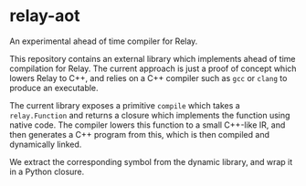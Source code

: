 # relay-aot

An experimental ahead of time compiler for Relay.

This repository contains an external library which implements ahead of time compilation
for Relay. The current approach is just a proof of concept which lowers Relay to C++,
and relies on a C++ compiler such as `gcc` or `clang` to produce an executable. 

The current library exposes a primitive `compile` which takes a `relay.Function`
and returns a closure which implements the function using native code. The
compiler lowers this function to a small C++-like IR, and then generates
a C++ program from this, which is then compiled and dynamically linked.

We extract the corresponding symbol from the dynamic library, and wrap
it in a Python closure. 
